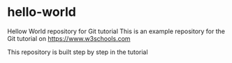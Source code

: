 # hello-world
Hellow World repository for Git tutorial
This is an example repository for the Git tutorial on https://www.w3schools.com

This repository is built step by step in the tutorial
